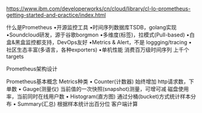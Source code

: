 
https://www.ibm.com/developerworks/cn/cloud/library/cl-lo-prometheus-getting-started-and-practice/index.html

什么是Prometheus
•开源监控工具
•时间序列数据库TSDB，golang实现
•Soundcloud研发，源于谷歌borgmon
•多维度(标签)，拉模式(Pull-based)
•白盒&黑盒监控都支持，DevOps友好
•Metrics & Alert，不是
  loggging/tracing
•社区生态丰富(多语言，各种exporters)
•单机性能
  消费百万级时间序列
  上千个targets

Prometheus架构设计

Prometheus基本概念
Metrics种类
• Counter(计数器)
   始终增加
   http请求数，下单数
• Gauge(测量仪)
   当前值的一次快照(snapshot)测量，可增可减
   磁盘使用率，当前同时在线用户数
• Histogram(直方图)
   通过分桶(bucket)方式统计样本分布
• Summary(汇总)
   根据样本统计出百分位
   客户端计算








